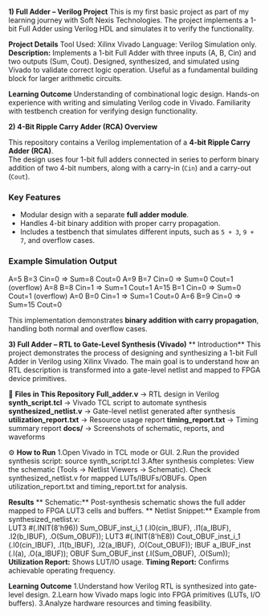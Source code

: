 **1) Full Adder – Verilog Project**
This is my first basic project as part of my learning journey with Soft Nexis Technologies.
The project implements a 1-bit Full Adder using Verilog HDL and simulates it to verify the functionality.

**Project Details**
Tool Used: Xilinx Vivado
Language: Verilog
Simulation only.
**Description:**
Implements a 1-bit Full Adder with three inputs (A, B, Cin) and two outputs (Sum, Cout).
Designed, synthesized, and simulated using Vivado to validate correct logic operation.
Useful as a fundamental building block for larger arithmetic circuits.

**Learning Outcome**
Understanding of combinational logic design.
Hands-on experience with writing and simulating Verilog code in Vivado.
Familiarity with testbench creation for verifying design functionality.




**2) 4-Bit Ripple Carry Adder (RCA) Overview**

This repository contains a Verilog implementation of a **4-bit Ripple Carry Adder (RCA)**.  
The design uses four 1-bit full adders connected in series to perform binary addition of two 4-bit numbers, along with a carry-in (`Cin`) and a carry-out (`Cout`).

### Key Features
- Modular design with a separate **full adder module**.
- Handles 4-bit binary addition with proper carry propagation.
- Includes a testbench that simulates different inputs, such as `5 + 3`, `9 + 7`, and overflow cases.

### Example Simulation Output
A=5 B=3 Cin=0 => Sum=8 Cout=0
A=9 B=7 Cin=0 => Sum=0 Cout=1 (overflow)
A=8 B=8 Cin=1 => Sum=1 Cout=1
A=15 B=1 Cin=0 => Sum=0 Cout=1 (overflow)
A=0 B=0 Cin=1 => Sum=1 Cout=0
A=6 B=9 Cin=0 => Sum=15 Cout=0

This implementation demonstrates **binary addition with carry propagation**, handling both normal and overflow cases.




**3) Full Adder – RTL to Gate-Level Synthesis (Vivado)**
** Introduction**
This project demonstrates the process of designing and synthesizing a 1-bit Full Adder in Verilog using Xilinx Vivado. The main goal is to understand how an RTL description is transformed into a gate-level netlist and mapped to FPGA device primitives.

📂 **Files in This Repository**
**Full_adder.v** → RTL design in Verilog
**synth_script.tcl** → Vivado TCL script to automate synthesis
**synthesized_netlist.v** → Gate-level netlist generated after synthesis
**utilization_report.txt** → Resource usage report
**timing_report.txt** → Timing summary report
**docs/** → Screenshots of schematic, reports, and waveforms

⚙️ **How to Run**
1.Open Vivado in TCL mode or GUI.
2.Run the provided synthesis script:  source synth_script.tcl
3.After synthesis completes:
    View the schematic (Tools → Netlist Viewers → Schematic).
    Check synthesized_netlist.v for mapped LUTs/IBUFs/OBUFs.
    Open utilization_report.txt and timing_report.txt for analysis.

**Results**
** Schematic:** Post-synthesis schematic shows the full adder mapped to FPGA LUT3 cells and buffers.
 ** Netlist Snippet:** Example from synthesized_netlist.v:   
             LUT3 #(.INIT(8'h96)) Sum_OBUF_inst_i_1 (.I0(cin_IBUF), .I1(a_IBUF), .I2(b_IBUF), .O(Sum_OBUF));
             LUT3 #(.INIT(8'hE8)) Cout_OBUF_inst_i_1 (.I0(cin_IBUF), .I1(b_IBUF), .I2(a_IBUF), .O(Cout_OBUF));
             IBUF a_IBUF_inst (.I(a), .O(a_IBUF));
             OBUF Sum_OBUF_inst (.I(Sum_OBUF), .O(Sum));
**Utilization Report:** Shows LUT/IO usage.
**Timing Report:** Confirms achievable operating frequency.   

**Learning Outcome**
1.Understand how Verilog RTL is synthesized into gate-level design.
2.Learn how Vivado maps logic into FPGA primitives (LUTs, I/O buffers).
3.Analyze hardware resources and timing feasibility.

